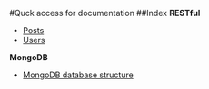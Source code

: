 #Quck access for documentation
##Index
**RESTful**
* [Posts](restful/posts.md)
* [Users](restful/users.md)

**MongoDB**
* [MongoDB database structure](db/mongodb_spec.md)
